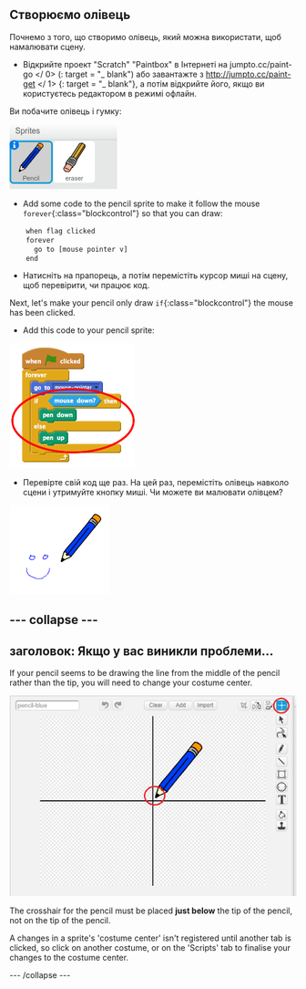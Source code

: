 ## Створюємо олівець

Почнемо з того, що створимо олівець, який можна використати, щоб намалювати сцену.

+ Відкрийте проект "Scratch" "Paintbox" в Інтернеті на  jumpto.cc/paint-go </ 0> (: target = "_ blank") або завантажте з  http://jumpto.cc/paint-get </ 1> {: target = "_ blank"}, а потім відкрийте його, якщо ви користуєтесь редактором в режимі офлайн.</li> </ul> 
    
    Ви побачите олівець і гумку:
    
    ![скріншот](images/paint-starter.png)
    
    + Add some code to the pencil sprite to make it follow the mouse `forever`{:class="blockcontrol"} so that you can draw:
    
    ```blocks
        when flag clicked
        forever
          go to [mouse pointer v]
        end
    ```
    
    + Натисніть на прапорець, а потім перемістіть курсор миші на сцену, щоб перевірити, чи працює код.
    
    Next, let's make your pencil only draw `if`{:class="blockcontrol"} the mouse has been clicked.
    
    + Add this code to your pencil sprite:
    
    ![скріншот](images/paint-pencil-draw-code.png)
    
    + Перевірте свій код ще раз. На цей раз, перемістіть олівець навколо сцени і утримуйте кнопку миші. Чи можете ви малювати олівцем?
    
    ![скріншот](images/paint-draw.png)
    
    ## \--- collapse \---
    
    ## заголовок: Якщо у вас виникли проблеми...
    
    If your pencil seems to be drawing the line from the middle of the pencil rather than the tip, you will need to change your costume center.
    
    ![Costume center](images/costume-center.png)
    
    The crosshair for the pencil must be placed **just below** the tip of the pencil, not on the tip of the pencil.
    
    A changes in a sprite's 'costume center' isn't registered until another tab is clicked, so click on another costume, or on the 'Scripts' tab to finalise your changes to the costume center.
    
    \--- /collapse \---